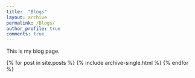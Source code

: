 ```yaml
---
title:  "Blogs"
layout: archive
permalink: /Blogs/
author_profile: true
comments: true
---
```


This is my blog page.

{% for post in site.posts %}
	{% include archive-single.html %}
{% endfor %}